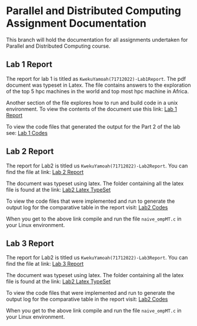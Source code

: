 # Parallel and Distributed Computing Assignment Documentation
This branch will hold the documentation for all assignments undertaken for Parallel and Distributed Computing course.

## Lab 1 Report
The report for lab 1 is titled as `KwekuYamoah(71712022)-Lab1Report`. The pdf document was typeset in Latex. The file contains answers to the exploration of the top 5 hpc machines in the world and top most hpc machine in Africa. 

Another section of the file explores how to run and build code in a unix environment. To view the contents of the document use this link: [Lab 1 Report](https://github.com/KwekuYamoah/Parallel-and-Distributed-Computing/blob/e0dc0f747d5cdd237bd1aa82770f1b89f798f01e/KwekuYamoah(71712022)-Lab1Report.pdf)

To view the code files that generated the output for the Part 2 of the lab see: [Lab 1 Codes](https://github.com/KwekuYamoah/Parallel-and-Distributed-Computing/tree/main/Lab1/Codes)

## Lab 2 Report
The report for Lab2 is titled us `KwekuYamoah(71712022)-Lab2Report`. You can find the file at link: [Lab 2 Report](https://github.com/KwekuYamoah/Parallel-and-Distributed-Computing/blob/88d71a2eb3701d7c36774cd4140bf21e36e2c614/README.md#L14)

The document was typeset using latex. The folder containing all the latex file is found at the link: [Lab2 Latex TypeSet](https://github.com/KwekuYamoah/Parallel-and-Distributed-Computing/blob/88d71a2eb3701d7c36774cd4140bf21e36e2c614/README.md#L12)

To view the code files that were implemented and run to generate the output log for the comparative table in the report visit: [Lab2 Codes](https://github.com/KwekuYamoah/Parallel-and-Distributed-Computing/tree/main/Lab2)

When you get to the above link compile and run the file `naive_ompMT.c` in your Linux environment.

## Lab 3 Report
The report for Lab2 is titled us `KwekuYamoah(71712022)-Lab3Report`. You can find the file at link: [Lab 3 Report]()

The document was typeset using latex. The folder containing all the latex file is found at the link: [Lab2 Latex TypeSet](https://github.com/KwekuYamoah/Parallel-and-Distributed-Computing/blob/88d71a2eb3701d7c36774cd4140bf21e36e2c614/README.md#L12)

To view the code files that were implemented and run to generate the output log for the comparative table in the report visit: [Lab2 Codes](https://github.com/KwekuYamoah/Parallel-and-Distributed-Computing/tree/main/Lab2)

When you get to the above link compile and run the file `naive_ompMT.c` in your Linux environment.